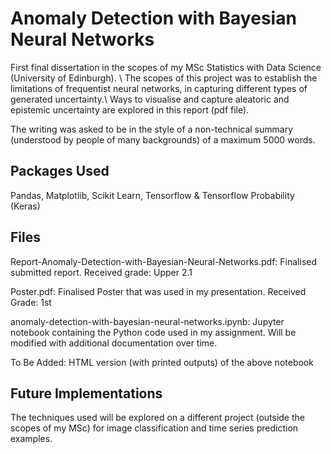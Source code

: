 # Anomaly Detection with Bayesian Neural Networks

First final dissertation in the scopes of my MSc Statistics with Data Science (University of Edinburgh). \\
The scopes of this project was to establish the limitations of frequentist neural networks, in capturing different types of generated uncertainty.\\
Ways to visualise and capture aleatoric and epistemic uncertainty are explored in this report (pdf file).

The writing was asked to be in the style of a non-technical summary (understood by people of many backgrounds) of a maximum 5000 words.

## Packages Used
 
Pandas, Matplotlib, Scikit Learn, Tensorflow  & Tensorflow Probability (Keras)



## Files


Report-Anomaly-Detection-with-Bayesian-Neural-Networks.pdf: Finalised submitted report. Received grade: Upper 2.1 

Poster.pdf: Finalised Poster that was used in my presentation. Received Grade: 1st

anomaly-detection-with-bayesian-neural-networks.ipynb: Jupyter notebook containing the Python code used in my assignment. Will be modified with additional documentation over time.

To Be Added: HTML version (with printed outputs) of the above notebook 






## Future Implementations

The techniques used will be explored on a different project (outside the scopes of my MSc) for image classification and time series prediction examples.

